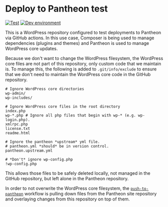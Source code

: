 # Deploy to Pantheon test

[![Test](https://github.com/jazzsequence/dtp-test/actions/workflows/test.yml/badge.svg)](https://github.com/jazzsequence/dtp-test/actions/workflows/test.yml)
[![Dev environment](https://img.shields.io/badge/dev-yellow?logo=pantheon&logoColor=yellow&label=cxr-dtp-test&color=yellow
)](https://dev-cxr-dtp-test.pantheonsite.io)


This is a WordPress repository configured to test deployments to Pantheon via GitHub actions. In this use case, Composer is being used to manage dependencies (plugins and themes) and Pantheon is used to manage WordPress core updates. 

Because we don't want to change the WordPress filesystem, the WordPress core files are not part of this repository, only custom code that we maintain is. To manage this, the following is added to `.git/info/exclude` to ensure that we don't need to maintain the WordPress core code in the GitHub repository.

```
# Ignore WordPress core directories
wp-admin/
wp-includes/

# Ignore WordPress core files in the root directory
index.php
wp-*.php # Ignore all php files that begin with wp-* (e.g. wp-login.php).
xmlrpc.php
license.txt
readme.html

# Ignore the pantheon *upstream* yml file.
# pantheon.yml *should* be in version control.
pantheon.upstream.yml

# *Don't* ignore wp-config.php
!wp-config.php
```

This allows those files to be safely deleted locally, not managed in the GitHub repository, but left alone in the Pantheon repository.

In order to not overwrite the WordPress core filesystem, the [`push-to-pantheon`](https://github.com/jazzsequence/dtp-test/blob/main/.github/workflows/push-to-pantheon.yml) workflow is pulling down files from the Pantheon site repository and overlaying changes from this repository on top of them.
